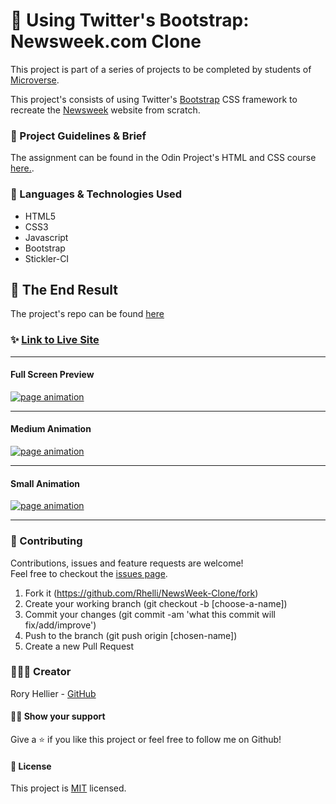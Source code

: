# 🥾 Using Twitter's Bootstrap: Newsweek.com Clone

This project is part of a series of projects to be completed by students of [Microverse](https://www.microverse.org/ 'The Global School for Remote Software Developers!').

This project's consists of using Twitter's [Bootstrap](https://getbootstrap.com/) CSS framework to recreate the [Newsweek](https://www.newsweek.com) website from scratch.

### 📐 Project Guidelines & Brief

The assignment can be found in the Odin Project's HTML and CSS course [here.](https://www.theodinproject.com/courses/html5-and-css3/lessons/using-bootstrap).

### 💾 Languages & Technologies Used

- HTML5
- CSS3
- Javascript
- Bootstrap
- Stickler-CI

## 🚀 The End Result

The project's repo can be found [here](https://github.com/Rhelli/NewsWeek-Clone)

### ✨ [Link to Live Site](https://raw.githack.com/Rhelli/NewsWeek-Clone/master/index.html)

****

#### Full Screen Preview
<a style="text-align:center" href="Assets/Img/large-screen.gif" target="_blank"> <img alt="page animation" src="Assets/Img/large-screen.gif"/></a>

****

#### Medium Animation
<a style="text-align:center" href="Assets/Img/medium-screen.gif" target="_blank"> <img alt="page animation" src="Assets/Img/medium-screen.gif"/> </a>

****

#### Small Animation
<a style="text-align:center" href="Assets/Img/small-screen.gif" target="_blank"> <img alt="page animation" src="Assets/Img/small-screen.gif"/> </a>

****


### 🤝 Contributing

Contributions, issues and feature requests are welcome!<br />Feel free to checkout the [issues page](https://github.com/Rhelli/NewsWeek-Clone/issues).

1. Fork it (https://github.com/Rhelli/NewsWeek-Clone/fork)
2. Create your working branch (git checkout -b [choose-a-name])
3. Commit your changes (git commit -am 'what this commit will fix/add/improve')
4. Push to the branch (git push origin [chosen-name])
5. Create a new Pull Request

### 👨🏽‍💻 Creator

Rory Hellier - [GitHub](https://github.com/Rhelli)

#### 🙋‍♂ Show your support

Give a ⭐️ if you like this project or feel free to follow me on Github!

#### 📝 License

This project is [MIT](https://github.com/Rhelli/Next-Web-Responsive-Design/tree/development/LICENSE.txt) licensed.
